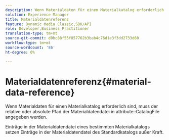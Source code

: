 ```yaml
---
description: Wenn Materialdaten für einen Materialkatalog erforderlich sind, muss der relative oder absolute Pfad der Materialdatendatei im Attribut CatalogFile angegeben werden.
solution: Experience Manager
title: Materialdatenreferenz
feature: Dynamic Media Classic,SDK/API
role: Developer,Business Practitioner
translation-type: tm+mt
source-git-commit: d0bc88f55f857762b3bab4c76d1e3f3dd2733d60
workflow-type: tm+mt
source-wordcount: '86'
ht-degree: 0%

---
```



# Materialdatenreferenz{#material-data-reference}

Wenn Materialdaten für einen Materialkatalog erforderlich sind, muss der relative oder absolute Pfad der Materialdatendatei in attribute::CatalogFile angegeben werden.

Einträge in der Materialdatendatei eines bestimmten Materialkatalogs setzen Einträge in der Materialdatendatei des Standardkatalogs außer Kraft.
